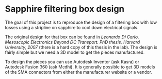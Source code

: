 Sapphire filtering box design
=============================

The goal of this project is to reproduce the design of a filtering box with low
losses using a stripline on sapphire to cool down electrical signals.

The original design for that box can be found in
*Leonardo Di Carlo. Mesoscopic Electronics Beyond DC Transport. PhD thesis, Harvard University, 2007*
(there is a hard copy of this thesis in the lab). The design is fairly simple but
we need a 3D model to get the pieces manufactured.

To design the pieces you can use Autodesk Inventor (ask Kasra) or Autodesk
Fusion 360 (ask Medhi). It is generally possible to get 3D models of the SMA
connectors from either the manufacturer website or a vendor.

